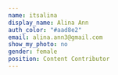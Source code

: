 ```yaml
---
name: itsalina
display_name: Alina Ann
auth_color: "#aad8e2"
email: alina.ann3@gmail.com
show_my_photo: no
gender: female
position: Content Contributor
---
```

